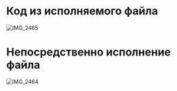 # Код из исполняемого файла
![IMG_2465](https://github.com/myrrhis/starts/assets/148441013/cb77da8d-3f48-48f2-9583-5ed33e0c701e)

# Непосредственно исполнение файла

![IMG_2464](https://github.com/myrrhis/starts/assets/148441013/54651885-98ca-47cb-915f-d391d258455a)
